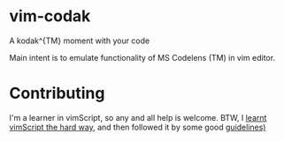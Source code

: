 # vim-codak

A kodak^{TM} moment with your code

Main intent is to emulate functionality of MS Codelens (TM) in vim editor.

# Contributing

I'm a learner in vimScript, so any and all help is welcome. BTW,
I [learnt vimScript the hard way](learnvimscriptthehardway.stevelosh.com),
and then followed it by some good
[guidelines)](http://stevelosh.com/blog/2011/09/writing-vim-plugins/)
